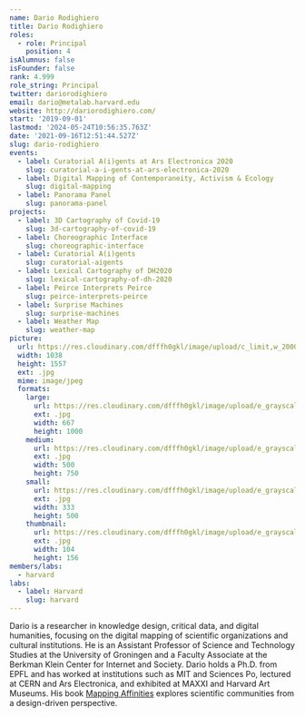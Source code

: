 ```yaml
---
name: Dario Rodighiero
title: Dario Rodighiero
roles:
  - role: Principal
    position: 4
isAlumnus: false
isFounder: false
rank: 4.999
role_string: Principal
twitter: dariorodighiero
email: dario@metalab.harvard.edu
website: http://dariorodighiero.com/
start: '2019-09-01'
lastmod: '2024-05-24T10:56:35.763Z'
date: '2021-09-16T12:51:44.527Z'
slug: dario-rodighiero
events:
  - label: Curatorial A(i)gents at Ars Electronica 2020
    slug: curatorial-a-i-gents-at-ars-electronica-2020
  - label: Digital Mapping of Contemporaneity, Activism & Ecology
    slug: digital-mapping
  - label: Panorama Panel
    slug: panorama-panel
projects:
  - label: 3D Cartography of Covid-19
    slug: 3d-cartography-of-covid-19
  - label: Choreographic Interface
    slug: choreographic-interface
  - label: Curatorial A(i)gents
    slug: curatorial-aigents
  - label: Lexical Cartography of DH2020
    slug: lexical-cartography-of-dh-2020
  - label: Peirce Interprets Peirce
    slug: peirce-interprets-peirce
  - label: Surprise Machines
    slug: surprise-machines
  - label: Weather Map
    slug: weather-map
picture:
  url: https://res.cloudinary.com/dfffh0gkl/image/upload/c_limit,w_2000,h_2000/e_grayscale/v1694554250/Groningen_vertical_small_c37622ee21.jpg
  width: 1038
  height: 1557
  ext: .jpg
  mime: image/jpeg
  formats:
    large:
      url: https://res.cloudinary.com/dfffh0gkl/image/upload/e_grayscale/v1694554251/large_Groningen_vertical_small_c37622ee21.jpg
      ext: .jpg
      width: 667
      height: 1000
    medium:
      url: https://res.cloudinary.com/dfffh0gkl/image/upload/e_grayscale/v1694554252/medium_Groningen_vertical_small_c37622ee21.jpg
      ext: .jpg
      width: 500
      height: 750
    small:
      url: https://res.cloudinary.com/dfffh0gkl/image/upload/e_grayscale/v1694554252/small_Groningen_vertical_small_c37622ee21.jpg
      ext: .jpg
      width: 333
      height: 500
    thumbnail:
      url: https://res.cloudinary.com/dfffh0gkl/image/upload/e_grayscale/v1694554251/thumbnail_Groningen_vertical_small_c37622ee21.jpg
      ext: .jpg
      width: 104
      height: 156
members/labs:
  - harvard
labs:
  - label: Harvard
    slug: harvard
---
```

Dario is a researcher in knowledge design, critical data, and digital humanities, focusing on the digital mapping of scientific organizations and cultural institutions. He is an Assistant Professor of Science and Technology Studies at the University of Groningen and a Faculty Associate at the Berkman Klein Center for Internet and Society. Dario holds a Ph.D. from EPFL and has worked at institutions such as MIT and Sciences Po, lectured at CERN and Ars Electronica, and exhibited at MAXXI and Harvard Art Museums. His book [Mapping Affinities](https://dash.harvard.edu/handle/1/37368046) explores scientific communities from a design-driven perspective.